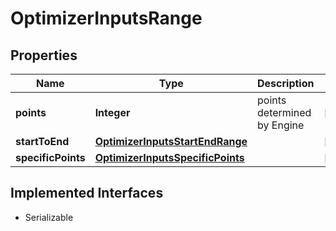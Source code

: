 

# OptimizerInputsRange


## Properties

Name | Type | Description | Notes
------------ | ------------- | ------------- | -------------
**points** | **Integer** | points determined by Engine |  [optional]
**startToEnd** | [**OptimizerInputsStartEndRange**](OptimizerInputsStartEndRange.md) |  |  [optional]
**specificPoints** | [**OptimizerInputsSpecificPoints**](OptimizerInputsSpecificPoints.md) |  |  [optional]


## Implemented Interfaces

* Serializable



